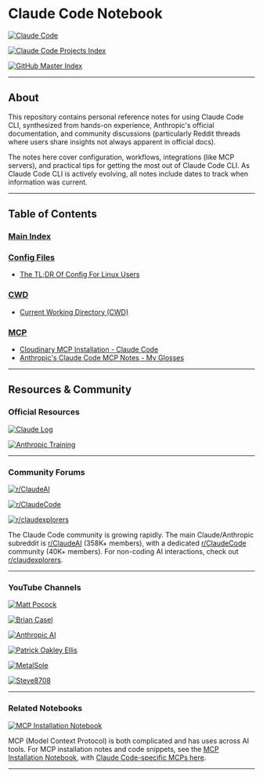 # Claude Code Notebook

[![Claude Code](https://img.shields.io/badge/Claude%20Code-Project-8A2BE2?style=for-the-badge&logo=anthropic&logoColor=white)](https://github.com/anthropics/claude-code)

[![Claude Code Projects Index](https://img.shields.io/badge/Claude%20Code-Projects%20Index-blue?style=flat-square&logo=github)](https://github.com/danielrosehill/Claude-Code-Repos-Index)

[![GitHub Master Index](https://img.shields.io/badge/GitHub-Master%20Index-green?style=flat-square&logo=github)](https://github.com/danielrosehill/Github-Master-Index)

---

## About

This repository contains personal reference notes for using Claude Code CLI, synthesized from hands-on experience, Anthropic's official documentation, and community discussions (particularly Reddit threads where users share insights not always apparent in official docs).

The notes here cover configuration, workflows, integrations (like MCP servers), and practical tips for getting the most out of Claude Code CLI. As Claude Code CLI is actively evolving, all notes include dates to track when information was current.

---

<!-- TOC_START -->
## Table of Contents

### [Main Index](./notebook/index.md)

### [Config Files](./notebook/config-files/)

- [The TL;DR Of Config For Linux Users](./notebook/config-files/linuxtldr.md)

### [CWD](./notebook/cwd/)

- [Current Working Directory (CWD)](./notebook/cwd/cwd.md)

### [MCP](./notebook/mcp/)

- [Cloudinary MCP Installation - Claude Code](./notebook/mcp/cloudinary-mcp.md)
- [Anthropic's Claude Code MCP Notes - My Glosses](./notebook/mcp/mpc-glosses.md)

<!-- TOC_END -->

---

## Resources & Community

### Official Resources

[![Claude Log](https://img.shields.io/badge/Claude_Log-News_&_Updates-8A2BE2?style=flat-square&logo=rss)](https://claudelog.com/)

[![Anthropic Training](https://img.shields.io/badge/Anthropic-Claude_Code_Training-FF6B6B?style=flat-square&logo=anthropic)](https://anthropic.skilljar.com/claude-code-in-action)

---

### Community Forums

[![r/ClaudeAI](https://img.shields.io/reddit/subreddit-subscribers/ClaudeAI?style=flat-square&logo=reddit&label=r%2FClaudeAI&color=FF4500)](https://www.reddit.com/r/ClaudeAI/)

[![r/ClaudeCode](https://img.shields.io/reddit/subreddit-subscribers/ClaudeCode?style=flat-square&logo=reddit&label=r%2FClaudeCode&color=FF4500)](https://www.reddit.com/r/ClaudeCode/)

[![r/claudexplorers](https://img.shields.io/reddit/subreddit-subscribers/claudexplorers?style=flat-square&logo=reddit&label=r%2Fclaudexplorers&color=FF4500)](https://www.reddit.com/r/claudexplorers/)

The Claude Code community is growing rapidly. The main Claude/Anthropic subreddit is [r/ClaudeAI](https://www.reddit.com/r/ClaudeAI/) (358K+ members), with a dedicated [r/ClaudeCode](https://www.reddit.com/r/ClaudeCode/) community (40K+ members). For non-coding AI interactions, check out [r/claudexplorers](https://www.reddit.com/r/claudexplorers/).

---

### YouTube Channels

[![Matt Pocock](https://img.shields.io/badge/YouTube-Matt_Pocock-FF0000?style=flat-square&logo=youtube)](https://www.youtube.com/@mattpocockuk)

[![Brian Casel](https://img.shields.io/badge/YouTube-Brian_Casel-FF0000?style=flat-square&logo=youtube)](https://www.youtube.com/@briancasel)

[![Anthropic AI](https://img.shields.io/badge/YouTube-Anthropic_AI-FF0000?style=flat-square&logo=youtube)](https://www.youtube.com/@anthropic-ai)

[![Patrick Oakley Ellis](https://img.shields.io/badge/YouTube-Patrick_Oakley_Ellis-FF0000?style=flat-square&logo=youtube)](https://www.youtube.com/@PatrickOakleyEllis)

[![MetalSole](https://img.shields.io/badge/YouTube-MetalSole-FF0000?style=flat-square&logo=youtube)](https://www.youtube.com/@MetalSole)

[![Steve8708](https://img.shields.io/badge/YouTube-Steve8708-FF0000?style=flat-square&logo=youtube)](https://www.youtube.com/@Steve8708)

---

### Related Notebooks

[![MCP Installation Notebook](https://img.shields.io/badge/Related-MCP_Installation_Notebook-blue?style=flat-square&logo=github)](https://github.com/danielrosehill/MCP-Installation-Notebook)

MCP (Model Context Protocol) is both complicated and has uses across AI tools. For MCP installation notes and code snippets, see the [MCP Installation Notebook](https://github.com/danielrosehill/MCP-Installation-Notebook), with [Claude Code-specific MCPs here](https://github.com/danielrosehill/MCP-Installation-Notebook/tree/main/claude-code).

---
